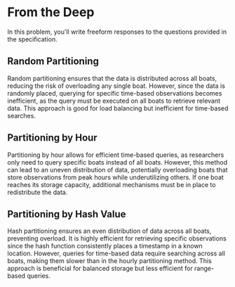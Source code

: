 # From the Deep

In this problem, you'll write freeform responses to the questions provided in the specification.

## Random Partitioning

Random partitioning ensures that the data is distributed across all boats, reducing the risk of overloading any single boat. However, since the data is randomly placed, querying for specific time-based observations becomes inefficient, as the query must be executed on all boats to retrieve relevant data. This approach is good for load balancing but inefficient for time-based searches.

## Partitioning by Hour

Partitioning by hour allows for efficient time-based queries, as researchers only need to query specific boats instead of all boats. However, this method can lead to an uneven distribution of data, potentially overloading boats that store observations from peak hours while underutilizing others. If one boat reaches its storage capacity, additional mechanisms must be in place to redistribute the data.

## Partitioning by Hash Value

Hash partitioning ensures an even distribution of data across all boats, preventing overload. It is highly efficient for retrieving specific observations since the hash function consistently places a timestamp in a known location. However, queries for time-based data require searching across all boats, making them slower than in the hourly partitioning method. This approach is beneficial for balanced storage but less efficient for range-based queries.
